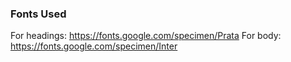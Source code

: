 
### Fonts Used

For headings: https://fonts.google.com/specimen/Prata
For body: https://fonts.google.com/specimen/Inter
